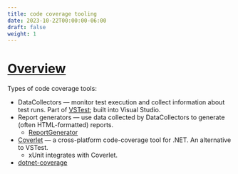 ```yaml
---
title: code coverage tooling
date: 2023-10-22T00:00:00-06:00
draft: false
weight: 1
---
```


# [Overview](https://learn.microsoft.com/en-us/dotnet/core/testing/unit-testing-code-coverage?tabs=windows)  

Types of code coverage tools:
* DataCollectors — monitor test execution and collect information about test runs. Part of [VSTest](https://github.com/microsoft/vstest); built into Visual Studio.
* Report generators — use data collected by DataCollectors to generate (often HTML-formatted) reports.
  * [ReportGenerator](https://github.com/danielpalme/ReportGenerator)
* [Coverlet](https://github.com/coverlet-coverage/coverlet) — a cross-platform code-coverage tool for .NET. An alternative to VSTest.
  * xUnit integrates with Coverlet.
* [dotnet-coverage](https://learn.microsoft.com/en-us/dotnet/core/additional-tools/dotnet-coverage)